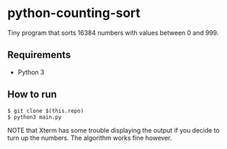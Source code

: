 # python-counting-sort

Tiny program that sorts 16384 numbers with values between 0 and 999.

## Requirements

- Python 3

## How to run

```shell
$ git clone $(this.repo)
$ python3 main.py
```

NOTE that Xterm has some trouble displaying the output if you decide to turn up the numbers. The algorithm works fine however.

